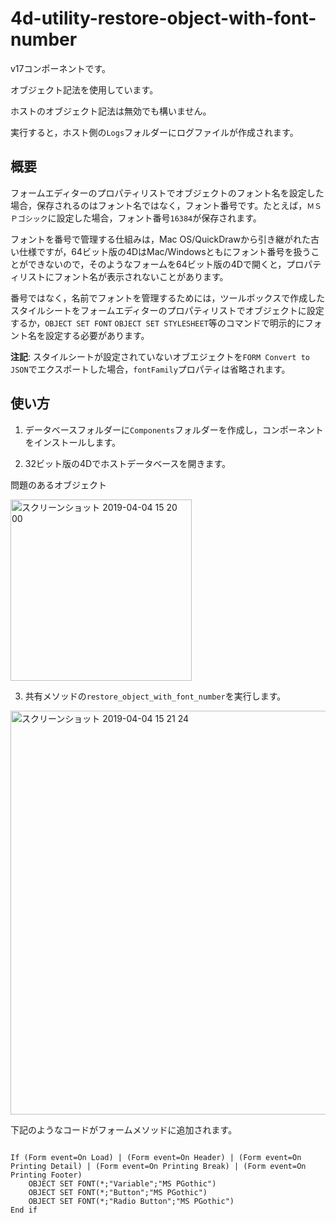 # 4d-utility-restore-object-with-font-number

v17コンポーネントです。

オブジェクト記法を使用しています。

ホストのオブジェクト記法は無効でも構いません。

実行すると，ホスト側の``Logs``フォルダーにログファイルが作成されます。

## 概要

フォームエディターのプロパティリストでオブジェクトのフォント名を設定した場合，保存されるのはフォント名ではなく，フォント番号です。たとえば，``ＭＳ　Ｐゴシック``に設定した場合，フォント番号``16384``が保存されます。

フォントを番号で管理する仕組みは，Mac OS/QuickDrawから引き継がれた古い仕様ですが，64ビット版の4DはMac/Windowsともにフォント番号を扱うことができないので，そのようなフォームを64ビット版の4Dで開くと，プロパティリストにフォント名が表示されないことがあります。




番号ではなく，名前でフォントを管理するためには，ツールボックスで作成したスタイルシートをフォームエディターのプロパティリストでオブジェクトに設定するか，``OBJECT SET FONT`` ``OBJECT SET STYLESHEET``等のコマンドで明示的にフォント名を設定する必要があります。

**注記**: スタイルシートが設定されていないオブエジェクトを``FORM Convert to JSON``でエクスポートした場合，``fontFamily``プロパティは省略されます。

## 使い方

1. データベースフォルダーに``Components``フォルダーを作成し，コンポーネントをインストールします。

2. 32ビット版の4Dでホストデータベースを開きます。

問題のあるオブジェクト

<img width="290" alt="スクリーンショット 2019-04-04 15 20 00" src="https://user-images.githubusercontent.com/1725068/55533702-233dc780-56ed-11e9-8301-f7787fdb8bad.png">

3. 共有メソッドの``restore_object_with_font_number``を実行します。

<img width="646" alt="スクリーンショット 2019-04-04 15 21 24" src="https://user-images.githubusercontent.com/1725068/55533768-52eccf80-56ed-11e9-8f47-b462ac4ea3cd.png">

下記のようなコードがフォームメソッドに追加されます。

```

If (Form event=On Load) | (Form event=On Header) | (Form event=On Printing Detail) | (Form event=On Printing Break) | (Form event=On Printing Footer)
	OBJECT SET FONT(*;"Variable";"MS PGothic")
	OBJECT SET FONT(*;"Button";"MS PGothic")
	OBJECT SET FONT(*;"Radio Button";"MS PGothic")
End if 
```
